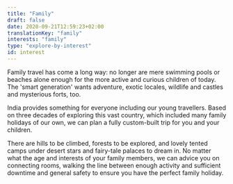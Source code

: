 ```yaml
---
title: "Family"
draft: false
date: 2020-09-21T12:59:23+02:00
translationKey: "family"
interests: "family"
type: "explore-by-interest"
id: interest
---
```

Family travel has come a long way: no longer are mere swimming pools or beaches alone enough for the more active and curious children of today. The 'smart generation' wants adventure, exotic locales, wildlife and castles and mysterious forts, too.

India provides something for everyone including our young travellers. Based on three decades of exploring this vast country, which included many family holidays of our own, we can plan a fully custom-built trip for you and your children.

There are hills to be climbed, forests to be explored, and lovely tented camps under desert stars and fairy-tale palaces to dream in. No matter what the age and interests of your family members, we can advice you on connecting rooms, walking the line between enough activity and sufficient downtime and general safety to ensure you have the perfect family holiday.